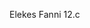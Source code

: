 Elekes Fanni 12.c

<!---
Fannichan/Fannichan is a ✨ special ✨ repository because its `README.md` (this file) appears on your GitHub profile.
You can click the Preview link to take a look at your changes.
--->
